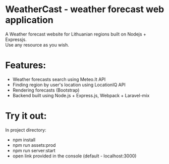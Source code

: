 # WeatherCast - weather forecast web application
A Weather forecast website for Lithuanian regions built on Nodejs + Expressjs. \
 Use any resource as you wish.
# Features:
- Weather forecasts search using Meteo.lt API
- Finding region by user's location using LocationIQ API
- Rendering forecasts (Bootstrap)
- Backend built using Node.js + Express.js, Webpack + Laravel-mix
# Try it out:
In project directory:
- npm install
- npm run assets:prod
- npm run server:start
- open link provided in the console (default - localhost:3000)
